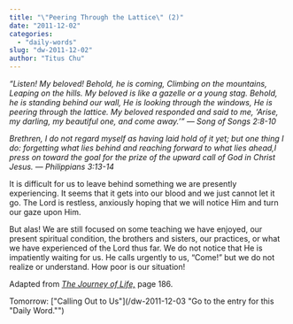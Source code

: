 ```yaml
---
title: "\"Peering Through the Lattice\" (2)"
date: "2011-12-02"
categories: 
  - "daily-words"
slug: "dw-2011-12-02"
author: "Titus Chu"
---
```


_“Listen! My beloved! Behold, he is coming, Climbing on the mountains, Leaping on the hills. My beloved is like a gazelle or a young stag. Behold, he is standing behind our wall, He is looking through the windows, He is peering through the lattice. My beloved responded and said to me, ‘Arise, my darling, my beautiful one, and come away.’” — Song of Songs 2:8-10_

_Brethren, I do not regard myself as having laid hold of it yet; but one thing I do: forgetting what lies behind and reaching forward to what lies ahead,I press on toward the goal for the prize of the upward call of God in Christ Jesus. — Philippians 3:13-14_

It is difficult for us to leave behind something we are presently experiencing. It seems that it gets into our blood and we just cannot let it go. The Lord is restless, anxiously hoping that we will notice Him and turn our gaze upon Him.

But alas! We are still focused on some teaching we have enjoyed, our present spiritual condition, the brothers and sisters, our practices, or what we have experienced of the Lord thus far. We do not notice that He is impatiently waiting for us. He calls urgently to us, “Come!” but we do not realize or understand. How poor is our situation!

Adapted from _[The Journey of Life,](/book-journey "Go to the listing for this book.")_ page 186.

Tomorrow: ["Calling Out to Us"](/dw-2011-12-03 "Go to the entry for this "Daily Word."")
